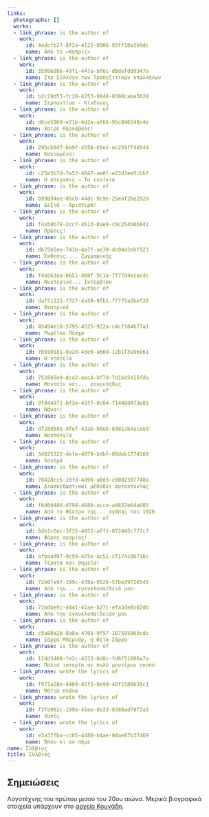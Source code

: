 ```yaml
---
links:
  photographs: []
  works:
  - link_phrase: is the author of
    work:
      id: 4adcfb27-8f2a-4122-8906-93ff18a3b9dc
      name: Από το «Καπρίς»
  - link_phrase: is the author of
    work:
      id: 35996d86-49f1-447a-bf6c-d0defdd9347e
      name: Στο Σύλλογο των Τραπεζιτικών υπαλλήλων
  - link_phrase: is the author of
    work:
      id: b2c29d53-fc20-4253-9048-0300cabe3028
      name: Σερπαντίνα - Κίνδυνος
  - link_phrase: is the author of
    work:
      id: d6ce5969-e71b-4d2a-af66-95c046248c4e
      name: Χαίρε Καρνάβαλε!
  - link_phrase: is the author of
    work:
      id: 295cb04f-be9f-4558-b5e1-ec259ff46544
      name: Κακιωμένοι
  - link_phrase: is the author of
    work:
      id: c25e5b7d-7e53-4047-ae8f-e23d3ee5cbb7
      name: Η στέγασις – Τα ενοίκια
  - link_phrase: is the author of
    work:
      id: b99894ae-05cb-44dc-9c9e-25eaf26e292a
      name: Δεξιά – Αριστερά!
  - link_phrase: is the author of
    work:
      id: f4a50b79-2cc7-4513-8ae9-c9c25450b042
      name: Πρώτες!
  - link_phrase: is the author of
    work:
      id: db75b5ee-741b-4a7f-ae39-dc04a2ebf923
      name: Έκθεσις.... ζωγραφικής
  - link_phrase: is the author of
    work:
      id: f4a563aa-b651-4bbf-9c1a-7f77d4ecac4c
      name: Νυκτερινό... Ίντερβιου
  - link_phrase: is the author of
    work:
      id: daf51121-7727-4a59-9fb1-f7775a3bef20
      name: Θεατρικά
  - link_phrase: is the author of
    work:
      id: 45494e18-5795-4525-922a-c4cf184b77a1
      name: Ρωμέϊκο Πάσχα
  - link_phrase: is the author of
    work:
      id: 7b910181-8e2d-43e9-a669-12b1f3a96961
      name: Η νηστεία
  - link_phrase: is the author of
    work:
      id: 752665e9-8c42-4ec4-bf7d-7d1b45415fda
      name: Μονταίν και... κουρελήδες
  - link_phrase: is the author of
    work:
      id: 9f844971-bf3e-43f7-8c04-71440d473e81
      name: Νάνοι!
  - link_phrase: is the author of
    work:
      id: df28d585-9fef-43ab-b0eb-8301ab4acee9
      name: Νοσταλγία
  - link_phrase: is the author of
    work:
      id: 3d825322-defe-4079-bdbf-08deb1774160
      name: Λουτρά
  - link_phrase: is the author of
    work:
      id: 78428cc6-10fd-4d90-a0d3-c0802397748a
      name: Διασκεδαστικαί μέθοδοι αυτοκτονίας
  - link_phrase: is the author of
    work:
      id: f6d0d486-d798-4680-acce-a4837e64a085
      name: Από το θέατρο της... αγάπης του 1926
  - link_phrase: is the author of
    work:
      id: 5db1c6ec-3f35-4952-aff1-872445c777c7
      name: Φόρος αγαμίας!
  - link_phrase: is the author of
    work:
      id: afbaad97-9c99-475e-ac51-cf174c06716c
      name: Τέρατα και σημεία!
  - link_phrase: is the author of
    work:
      id: 72b0fe97-399c-438a-9526-57be39726545
      name: Από την... εγκυκλοπαίδειά μου
  - link_phrase: is the author of
    work:
      id: 71bdbe9c-d441-41ae-b27c-efa3de8c02db
      name: Από την εγκυκλοπαίδειάν μου
  - link_phrase: is the author of
    work:
      id: c5a80a2b-8a8a-4703-9f57-187595863cdc
      name: Σάρρα Μπερνάρ, η Θεία Σάρρα
  - link_phrase: is the author of
    work:
      id: 12dd3408-fe2c-4233-8d8c-fd8f51086a7a
      name: Παλιά ιστορία σε πολύ μοντέρνο σκοπό
  - link_phrase: wrote the lyrics of
    work:
      id: f971a28e-4409-45f3-8e9d-48f1580b39c1
      name: Μάτια πλάνα
  - link_phrase: wrote the lyrics of
    work:
      id: f3fe902c-199e-41ee-8e33-8386ad79f3a3
      name: Χασίς
  - link_phrase: wrote the lyrics of
    work:
      id: e3a37fba-cc05-4d80-b4ae-04ae87b37469
      name: Όπου κι αν πάμε
name: Σύλβιος
title: Σύλβιος
---
```


<section class="notes">
<h2>Σημειώσεις</h2>

<p>Λογοτέχνης του πρώτου μισού του 20ου αιώνα. Μερικά βιογραφικά στοιχεία υπάρχουν στο
<a href="https://vmrebetiko.gr/item/?id=10757">αρχείο Κουνάδη</a>.</p>
</section>
